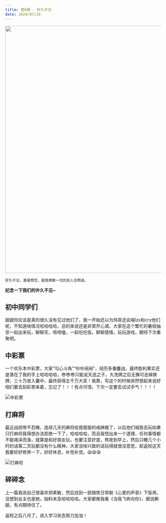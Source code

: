 ```yaml
---
title: 第6期 - 好久不见
date: 2024/07/28
---
```


<img src="https://cdn.jsdelivr.net/gh/ayou001/pic-bed/彩票.jpg" width="800" />

<small>好久不见，甚是想念，是我俩第一次的双人合照诶。</small>

**纪念一下我们的许久不见~**

## 初中同学们

甜甜你应该是真的很久没有见过他们了，我一开始还以为玮哥还会喊lzx和cry他们呢，不知道啥情况哈哈哈哈，总的来说还是非常开心滴，大家在这个繁忙的暑假抽空一起出来玩，聊聊天，唠唠嗑，一起吃吃饭，聊聊感情，玩玩游戏，期待下次重聚吧。

## 中彩票

一个欢乐本中彩票，大家“勾心斗角”“吵吵闹闹”，经历多番鏖战，最终胜利果实还是落在了我的手上哈哈哈哈，😎😎😎只能说天选之子，大洗牌之后无懈可击掉换牌，三十万收入囊中，最终获得五千万大奖！我靠，写这个的时候突然想起来说好咱们要去刮彩票来着，忘记了！！！有点可惜，下次一定要去试试手气！！！！

![中彩票](https://cdn.jsdelivr.net/gh/ayou001/pic-bed/中彩票.jpg)

## 打麻将

最近战绩惨不忍睹，连续几天的麻将给我狠狠的戒麻瘾了，以后他们喊我去玩如果只打麻将我得想办法拒绝一下了，哈哈哈哈，而且我悟出来一个道理，任何事情都不能竭泽而渔，就算是和好朋友玩，也要注意好度，熬夜到早上，然后只睡几个小时的话第二天玩都没有什么精神，大家没啥兴致的话玩得就很没意思，趁返校这天我要好好修养一下，好好休息，补觉补觉。😪😪😪

![打麻将](https://cdn.jsdelivr.net/gh/ayou001/pic-bed/打麻将.jpg)

## 碎碎念

上一篇我说自己很喜欢郑素敏，然后找到一部搞笑日常剧《心里的声音》下饭用，没想到女主也是她，始料未及哈哈哈哈。大家都推我看《当我飞奔向你》，据说齁甜，有点期待住了。

返校之后八月了，进入学习状态努力加油！
